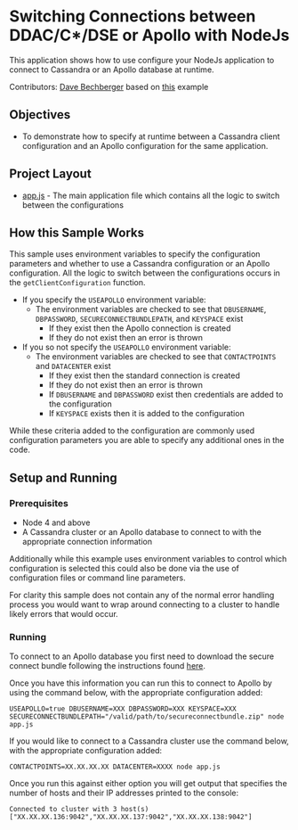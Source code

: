 # Switching Connections between DDAC/C*/DSE or Apollo with NodeJs
This application shows how to use configure your NodeJs application to connect to Cassandra or an Apollo database at runtime.

Contributors: [Dave Bechberger](https://github.com/bechbd) based on [this](https://github.com/datastax/nodejs-driver/blob/master/examples/basic/basic-connect.js) example

## Objectives
* To demonstrate how to specify at runtime between a Cassandra client configuration and an Apollo configuration for the same application.

## Project Layout
* [app.js](app.js) - The main application file which contains all the logic to switch between the configurations

## How this Sample Works
This sample uses environment variables to specify the configuration parameters and whether to use a Cassandra configuration or an Apollo configuration.  All the logic to switch between the configurations occurs in the `getClientConfiguration` function.  
* If you specify the `USEAPOLLO` environment variable:
   	* The environment variables are checked to see that `DBUSERNAME`, `DBPASSWORD`, `SECURECONNECTBUNDLEPATH`, and `KEYSPACE` exist
		* If they exist then the Apollo connection is created
		* If they do not exist then an error is thrown
* If you so not specify the `USEAPOLLO` environment variable:
   	* The environment variables are checked to see that `CONTACTPOINTS` and `DATACENTER` exist
		* If they exist then the standard connection is created
		* If they do not exist then an error is thrown
		* If `DBUSERNAME` and `DBPASSWORD` exist then credentials are added to the configuration
		* If `KEYSPACE` exists then it is added to the configuration

While these criteria added to the configuration are commonly used configuration parameters you are able to specify any additional ones in the code.

## Setup and Running

### Prerequisites
* Node 4 and above
* A Cassandra cluster or an Apollo database to connect to with the appropriate connection information

Additionally while this example uses environment variables to control which configuration is selected this could also be done via the use of configuration files or command line parameters.

For clarity this sample does not contain any of the normal error handling process you would want to wrap around connecting to a cluster to handle likely errors that would occur.

### Running

To connect to an Apollo database you first need to download the secure connect bundle following the instructions found [here](https://docs.datastax.com/en/landing_page/doc/landing_page/cloud.html).

Once you have this information you can run this to connect to Apollo by using the command below, with the appropriate configuration added:

`USEAPOLLO=true DBUSERNAME=XXX DBPASSWORD=XXX KEYSPACE=XXX SECURECONNECTBUNDLEPATH="/valid/path/to/secureconnectbundle.zip" node app.js`

If you would like to connect to a Cassandra cluster use the command below, with the appropriate configuration added:

`CONTACTPOINTS=XX.XX.XX.XX DATACENTER=XXXX node app.js`

Once you run this against either option you will get output that specifies the number of hosts and their IP addresses printed to the console:

```Connected to cluster with 3 host(s) ["XX.XX.XX.136:9042","XX.XX.XX.137:9042","XX.XX.XX.138:9042"]```
